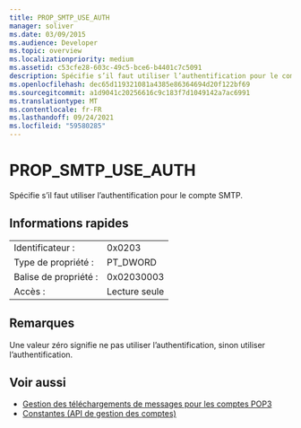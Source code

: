 ```yaml
---
title: PROP_SMTP_USE_AUTH
manager: soliver
ms.date: 03/09/2015
ms.audience: Developer
ms.topic: overview
ms.localizationpriority: medium
ms.assetid: c53cfe28-603c-49c5-bce6-b4401c7c5091
description: Spécifie s’il faut utiliser l’authentification pour le compte SMTP.
ms.openlocfilehash: dec65d119321081a4385e86364694d20f122bf69
ms.sourcegitcommit: a1d9041c20256616c9c183f7d1049142a7ac6991
ms.translationtype: MT
ms.contentlocale: fr-FR
ms.lasthandoff: 09/24/2021
ms.locfileid: "59580285"
---
```

# <a name="prop_smtp_use_auth"></a>PROP_SMTP_USE_AUTH

Spécifie s’il faut utiliser l’authentification pour le compte SMTP.
  
## <a name="quick-info"></a>Informations rapides

|||
|:-----|:-----|
|Identificateur :  <br/> |0x0203  <br/> |
|Type de propriété :  <br/> |PT_DWORD  <br/> |
|Balise de propriété :  <br/> |0x02030003  <br/> |
|Accès :  <br/> |Lecture seule  <br/> |
   
## <a name="remarks"></a>Remarques

Une valeur zéro signifie ne pas utiliser l’authentification, sinon utiliser l’authentification.
  
## <a name="see-also"></a>Voir aussi

- [Gestion des téléchargements de messages pour les comptes POP3](managing-message-downloads-for-pop3-accounts.md) 
- [Constantes (API de gestion des comptes)](constants-account-management-api.md)

